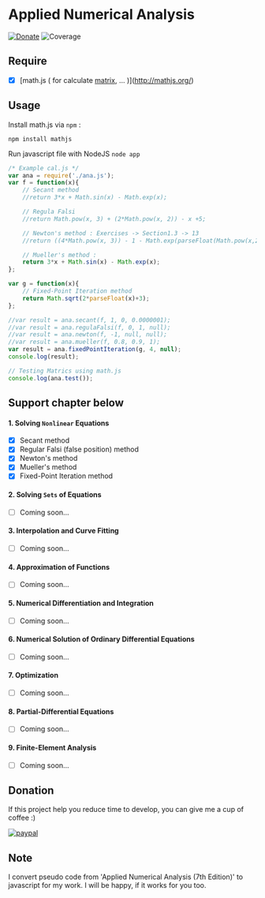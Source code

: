 # Applied Numerical Analysis
[![Donate](https://img.shields.io/badge/Donate-PayPal-green.svg)](https://www.paypal.com/cgi-bin/webscr?cmd=_s-xclick&hosted_button_id=A8YE92K9QM7NA) ![Coverage](https://img.shields.io/badge/Coverage-10%-red.svg)

## Require

- [x] [math.js ( for calculate [matrix](http://mathjs.org/docs/datatypes/matrices.html), ... )](http://mathjs.org/)

## Usage

Install math.js via `npm` :

```npm
npm install mathjs
```

Run javascript file with NodeJS `node app`

```javascript
/* Example cal.js */ 
var ana = require('./ana.js');
var f = function(x){
    // Secant method
    //return 3*x + Math.sin(x) - Math.exp(x);

    // Regula Falsi
    //return Math.pow(x, 3) + (2*Math.pow(x, 2)) - x +5;

    // Newton's method : Exercises -> Section1.3 -> 13
    //return ((4*Math.pow(x, 3)) - 1 - Math.exp(parseFloat(Math.pow(x,2))/2));

    // Mueller's method : 
    return 3*x + Math.sin(x) - Math.exp(x);
};

var g = function(x){
    // Fixed-Point Iteration method
    return Math.sqrt(2*parseFloat(x)+3);
};

//var result = ana.secant(f, 1, 0, 0.0000001);
//var result = ana.regulaFalsi(f, 0, 1, null);
//var result = ana.newton(f, -1, null, null);
//var result = ana.mueller(f, 0.8, 0.9, 1);
var result = ana.fixedPointIteration(g, 4, null);
console.log(result);

// Testing Matrics using math.js
console.log(ana.test());
```

## Support chapter below

#### 1. Solving `Nonlinear` Equations
   - [x] Secant method
   - [x] Regular Falsi (false position) method
   - [x] Newton's method
   - [x] Mueller's method
   - [x] Fixed-Point Iteration method

#### 2. Solving `Sets` of Equations
   - [ ] Coming soon...

#### 3. Interpolation and Curve Fitting
   - [ ] Coming soon...

#### 4. Approximation of Functions 
   - [ ] Coming soon...

#### 5. Numerical Differentiation and Integration
   - [ ] Coming soon...

#### 6. Numerical Solution of Ordinary Differential Equations
   - [ ] Coming soon...

#### 7. Optimization
   - [ ] Coming soon...

#### 8. Partial-Differential Equations
   - [ ] Coming soon...

#### 9. Finite-Element Analysis
   - [ ] Coming soon...


## Donation
If this project help you reduce time to develop, you can give me a cup of coffee :) 

[![paypal](https://www.paypalobjects.com/en_US/i/btn/btn_donateCC_LG.gif)](https://www.paypal.com/cgi-bin/webscr?cmd=_s-xclick&hosted_button_id=A8YE92K9QM7NA)

## Note

I convert pseudo code from 'Applied Numerical Analysis (7th Edition)' to javascript for my work. I will be happy, if it works for you too.

